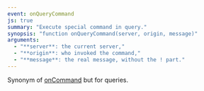```yaml
---
event: onQueryCommand
js: true
summary: "Execute special command in query."
synopsis: "function onQueryCommand(server, origin, message)"
arguments:
  - "**server**: the current server,"
  - "**origin**: who invoked the command,"
  - "**message**: the real message, without the ! part."
---
```


Synonym of [onCommand](@baseurl@/api/event/onCommand.html) but for queries.
